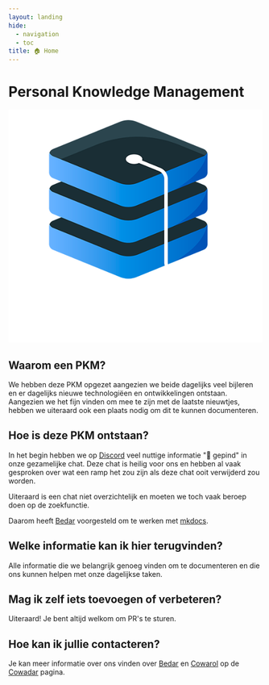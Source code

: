 ```yaml
---
layout: landing
hide:
  - navigation
  - toc
title: 🏠 Home
---
```

# Personal Knowledge Management

![Cowadar Logo](docs/_assets/images/logo_without_background_white.png)

## Waarom een PKM?

We hebben deze PKM opgezet aangezien we beide dagelijks veel bijleren en er dagelijks nieuwe technologiëen en ontwikkelingen ontstaan.
Aangezien we het fijn vinden om mee te zijn met de laatste nieuwtjes, hebben we uiteraard ook een plaats nodig om dit te kunnen documenteren.

## Hoe is deze PKM ontstaan?

In het begin hebben we op [Discord](apps/discord.md) veel nuttige informatie "📌 gepind" in onze gezamelijke chat. Deze chat is heilig voor ons en hebben al vaak gesproken over wat een ramp het zou zijn als deze chat ooit verwijderd zou worden.

Uiteraard is een chat niet overzichtelijk en moeten we toch vaak beroep doen op de zoekfunctie.

Daarom heeft [Bedar](about/bedar.md) voorgesteld om te werken met [mkdocs](apps/mkdocs.md).

## Welke informatie kan ik hier terugvinden?

Alle informatie die we belangrijk genoeg vinden om te documenteren en die ons kunnen helpen met onze dagelijkse taken.

## Mag ik zelf iets toevoegen of verbeteren?

Uiteraard! Je bent altijd welkom om PR's te sturen.

## Hoe kan ik jullie contacteren?

Je kan meer informatie over ons vinden over [Bedar](about/bedar.md) en [Cowarol](about/cowarol.md) op de [Cowadar](about/cowadar.md) pagina.
